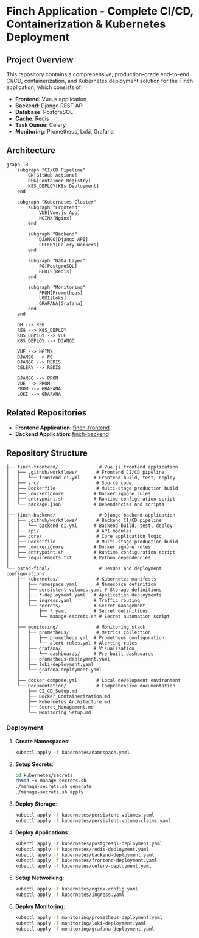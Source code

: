 # Finch Application - Complete CI/CD, Containerization & Kubernetes Deployment

## Project Overview

This repository contains a comprehensive, production-grade end-to-end CI/CD, containerization, and Kubernetes deployment solution for the Finch application, which consists of:

- **Frontend**: Vue.js application
- **Backend**: Django REST API
- **Database**: PostgreSQL
- **Cache**: Redis
- **Task Queue**: Celery
- **Monitoring**: Prometheus, Loki, Grafana

## Architecture

```mermaid
graph TB
    subgraph "CI/CD Pipeline"
        GH[GitHub Actions]
        REG[Container Registry]
        K8S_DEPLOY[K8s Deployment]
    end
    
    subgraph "Kubernetes Cluster"
        subgraph "Frontend"
            VUE[Vue.js App]
            NGINX[Nginx]
        end
        
        subgraph "Backend"
            DJANGO[Django API]
            CELERY[Celery Workers]
        end
        
        subgraph "Data Layer"
            PG[PostgreSQL]
            REDIS[Redis]
        end
        
        subgraph "Monitoring"
            PROM[Prometheus]
            LOKI[Loki]
            GRAFANA[Grafana]
        end
    end
    
    GH --> REG
    REG --> K8S_DEPLOY
    K8S_DEPLOY --> VUE
    K8S_DEPLOY --> DJANGO
    
    VUE --> NGINX
    DJANGO --> PG
    DJANGO --> REDIS
    CELERY --> REDIS
    
    DJANGO --> PROM
    VUE --> PROM
    PROM --> GRAFANA
    LOKI --> GRAFANA
```

## Related Repositories

- **Frontend Application**: [finch-frontend](https://github.com/iamyusuf/finch-frontend)
- **Backend Application**: [finch-backend](https://github.com/iamyusuf/finch-backend)

## Repository Structure

```
├── finch-frontend/               # Vue.js frontend application
│   ├── .github/workflows/       # Frontend CI/CD pipeline
│   │   └── frontend-ci.yml     # Frontend build, test, deploy
│   ├── src/                     # Source code
│   ├── Dockerfile               # Multi-stage production build
│   ├── .dockerignore           # Docker ignore rules
│   ├── entrypoint.sh           # Runtime configuration script
│   └── package.json            # Dependencies and scripts
│
├── finch-backend/                # Django backend application
│   ├── .github/workflows/       # Backend CI/CD pipeline
│   │   └── backend-ci.yml      # Backend build, test, deploy
│   ├── api/                     # API modules
│   ├── core/                    # Core application logic
│   ├── Dockerfile               # Multi-stage production build
│   ├── .dockerignore           # Docker ignore rules
│   ├── entrypoint.sh           # Runtime configuration script
│   └── requirements.txt        # Python dependencies
│
└── ostad-final/                  # DevOps and deployment configurations
    ├── kubernetes/              # Kubernetes manifests
    │   ├── namespace.yaml       # Namespace definition
    │   ├── persistent-volumes.yaml # Storage definitions
    │   ├── *-deployment.yaml   # Application deployments
    │   ├── ingress.yaml        # Traffic routing
    │   └── secrets/            # Secret management
    │       ├── *.yaml          # Secret definitions
    │       └── manage-secrets.sh # Secret automation script
    │
    ├── monitoring/              # Monitoring stack
    │   ├── prometheus/          # Metrics collection
    │   │   ├── prometheus.yml  # Prometheus configuration
    │   │   └── alert-rules.yml # Alerting rules
    │   ├── grafana/            # Visualization
    │   │   └── dashboards/     # Pre-built dashboards
    │   ├── prometheus-deployment.yaml
    │   ├── loki-deployment.yaml
    │   └── grafana-deployment.yaml
    │
    ├── docker-compose.yml       # Local development environment
    └── Documentation/           # Comprehensive documentation
        ├── CI_CD_Setup.md
        ├── Docker_Containerization.md
        ├── Kubernetes_Architecture.md
        ├── Secret_Management.md
        └── Monitoring_Setup.md
```


### Deployment

1. **Create Namespaces**:
   ```bash
   kubectl apply -f kubernetes/namespace.yaml
   ```

2. **Setup Secrets**:
   ```bash
   cd kubernetes/secrets
   chmod +x manage-secrets.sh
   ./manage-secrets.sh generate
   ./manage-secrets.sh apply
   ```

3. **Deploy Storage**:
   ```bash
   kubectl apply -f kubernetes/persistent-volumes.yaml
   kubectl apply -f kubernetes/persistent-volume-claims.yaml
   ```

4. **Deploy Applications**:
   ```bash
   kubectl apply -f kubernetes/postgresql-deployment.yaml
   kubectl apply -f kubernetes/redis-deployment.yaml
   kubectl apply -f kubernetes/backend-deployment.yaml
   kubectl apply -f kubernetes/frontend-deployment.yaml
   kubectl apply -f kubernetes/celery-deployment.yaml
   ```

5. **Setup Networking**:
   ```bash
   kubectl apply -f kubernetes/nginx-config.yaml
   kubectl apply -f kubernetes/ingress.yaml
   ```

6. **Deploy Monitoring**:
   ```bash
   kubectl apply -f monitoring/prometheus-deployment.yaml
   kubectl apply -f monitoring/loki-deployment.yaml
   kubectl apply -f monitoring/grafana-deployment.yaml
   ```


